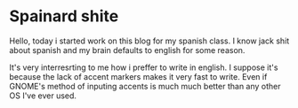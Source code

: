 # Spainard shite
Hello, today i started work on this blog for my spanish class.
I know jack shit about spanish and my brain defaults to english for some reason.

It's very interresrting to me how i preffer to write in english. I suppose it's because the lack of accent markers makes it very fast to write.
Even if GNOME's method of inputing accents is much much better than any other OS I've ever used.

